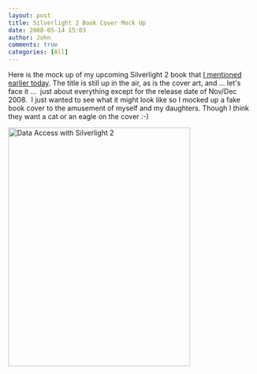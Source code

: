 ```yaml
---
layout: post
title: Silverlight 2 Book Cover Mock Up
date: 2008-05-14 15:03
author: John
comments: true
categories: [All]
---
```

<p>Here is the mock up of my upcoming Silverlight 2 book that <a href="/all/as-it-once-was-i-am-writing-a-book/">I mentioned earlier today</a>. The title is still up in the air, as is the cover art, and ... let's face it ...&nbsp; just about everything except for the release date of Nov/Dec 2008.&nbsp; I just wanted to see what it might look like so I mocked up a fake book cover to the amusement of myself and my daughters. Though I think they want a cat or an eagle on the cover :-)</p> <p><a href="http://images.johnpapa.net/wp-content/uploads/files/media/image/WindowsLiveWriter/Silverlight2BookCoverMockUp_D252/book2_2.png"><img style="border-right: 0px; border-top: 0px; border-left: 0px; border-bottom: 0px" height="484" alt="Data Access with Silverlight 2" src="http://images.johnpapa.net/wp-content/uploads/files/media/image/WindowsLiveWriter/Silverlight2BookCoverMockUp_D252/book2_thumb.png" width="369" border="0"></a></p>

